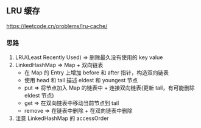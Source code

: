 ## LRU 缓存

<https://leetcode.cn/problems/lru-cache/>

### 思路

1. LRU(Least Recently Used) => 删除最久没有使用的 key value
2. LinkedHashMap => Map + 双向链表
    - 在 Map 的 Entry 上增加 before 和 after 指针，构造双向链表
    - 使用 head 和 tail 描述 eldest 和 youngest 节点
    - put => 将节点加入 Map 的链表中 + 连接双向链表(更新 tail，有可能删除 eldest 节点)
    - get => 在双向链表中移动当前节点到 tail 
    - remove => 在链表中删除 + 在双向链表中删除
3. 注意 LinkedHashMap 的 accessOrder
